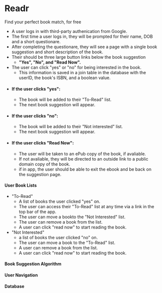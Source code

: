 # Readr
Find your perfect book match, for free


* A user logs in with third-party authenication from Google.
* The first time a user logs in, they will be prompted for their name, DOB and a short questionare. 
* After completing the questionare, they will see a page with a single book suggestion and short description of the book.
* Their should be three large button links below the book suggestion
    - **"Yes", "No", and "Read Now".**
* The user can click "yes" or "no" for being interested in the book.
    - This information is saved in a join table in the database with the userID, the book's ISBN, and a boolean value.
* #### If the user clicks "yes":
    - The book will be added to their "To-Read" list.
    - The next book suggestion will appear. 
 * #### If the user clicks "no":
    - The book will be added to their "Not interested" list. 
    - The next book suggestion will appear. 
* #### If the user clicks "Read Now":
    - The user will be taken to an ePub copy of the book, if avaliable. 
    - If not avaliable, they will be directed to an outside link to a public domain copy of the book. 
    - if in app, the user should be able to exit the ebook and be back on the suggestion page. 

#### User Book Lists
 * "To-Read"
    - A list of books the user clicked "yes" on. 
    - The user can access their "To-Read" list at any time via a link in the top bar of the app. 
    - The user can move a bookto the "Not Interested" list.
    - The user can remove a book from the list. 
    - A user can click "read now" to start reading the book. 
* "Not Interested"
    - a list of books the user clicked "no" on.
    - The user can move a book to the "To-Read" list.
    - A user can remove a book from the list. 
    - A user can click "read now" to start reading the book. 


#### Book Suggestion Algorithm


#### User Navigation 


#### Database